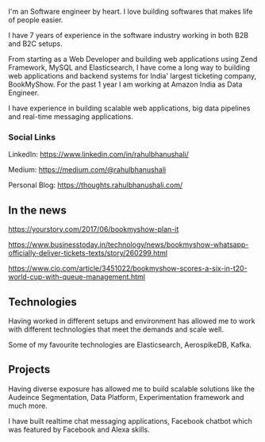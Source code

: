I'm an Software engineer by heart. I love building softwares that makes life of people easier.

I have 7 years of experience in the software industry working in both B2B and B2C setups. 

From starting as a Web Developer and building web applications using Zend Framework, MySQL and Elasticsearch, I have come a long way to building web applications and backend systems for India' largest ticketing company, BookMyShow. For the past 1 year I am working at Amazon India as Data Engineer.

I have experience in building scalable web applications, big data pipelines and real-time messaging applications. 

### Social Links

LinkedIn: https://www.linkedin.com/in/rahulbhanushali/

Medium: https://medium.com/@rahulbhanushali

Personal Blog: https://thoughts.rahulbhanushali.com/


## In the news
https://yourstory.com/2017/06/bookmyshow-plan-it

https://www.businesstoday.in/technology/news/bookmyshow-whatsapp-officially-deliver-tickets-texts/story/260299.html

https://www.cio.com/article/3451022/bookmyshow-scores-a-six-in-t20-world-cup-with-queue-management.html


## Technologies

Having worked in different setups and environment has allowed me to work with different technologies that meet the demands and scale well.

Some of my favourite technologies are Elasticsearch, AerospikeDB, Kafka. 

## Projects

Having diverse exposure has allowed me to build scalable solutions like the Audeince Segmentation, Data Platform, Experimentation framework and much more.

I have built realtime chat messaging applications, Facebook chatbot which was featured by Facebook and Alexa skills.


